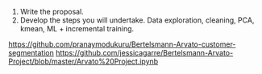 1) Write the proposal. 
2) Develop the steps you will undertake. Data exploration, cleaning, PCA, kmean, ML + incremental training.  











https://github.com/pranaymodukuru/Bertelsmann-Arvato-customer-segmentation
https://github.com/jessicagarre/Bertelsmann-Arvato-Project/blob/master/Arvato%20Project.ipynb
